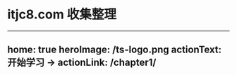 # itjc8.com 收集整理
---
home: true
heroImage: /ts-logo.png
actionText: 开始学习 →
actionLink: /chapter1/
---
